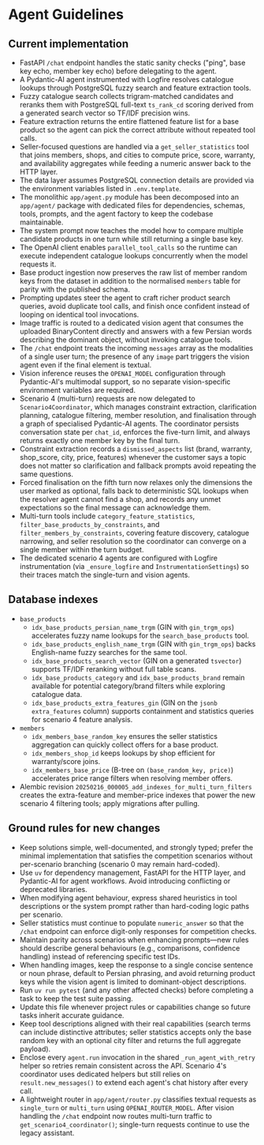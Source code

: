 # Agent Guidelines

## Current implementation
- FastAPI `/chat` endpoint handles the static sanity checks ("ping", base key echo, member key echo) before delegating to the agent.
- A Pydantic-AI agent instrumented with Logfire resolves catalogue lookups through PostgreSQL fuzzy search and feature extraction tools.
- Fuzzy catalogue search collects trigram-matched candidates and reranks them with PostgreSQL full-text `ts_rank_cd` scoring derived from a generated search vector so TF/IDF precision wins.
- Feature extraction returns the entire flattened feature list for a base product so the agent can pick the correct attribute without repeated tool calls.
- Seller-focused questions are handled via a `get_seller_statistics` tool that joins members, shops, and cities to compute price, score, warranty, and availability aggregates while feeding a numeric answer back to the HTTP layer.
- The data layer assumes PostgreSQL connection details are provided via the environment variables listed in `.env.template`.
- The monolithic `app/agent.py` module has been decomposed into an `app/agent/` package with dedicated files for dependencies, schemas, tools, prompts, and the agent factory to keep the codebase maintainable.
- The system prompt now teaches the model how to compare multiple candidate products in one turn while still returning a single base key.
- The OpenAI client enables `parallel_tool_calls` so the runtime can execute independent catalogue lookups concurrently when the model requests it.
- Base product ingestion now preserves the raw list of member random keys from the dataset in addition to the normalised `members` table for parity with the published schema.
- Prompting updates steer the agent to craft richer product search queries, avoid duplicate tool calls, and finish once confident instead of looping on identical tool invocations.
- Image traffic is routed to a dedicated vision agent that consumes the uploaded BinaryContent directly and answers with a few Persian words describing the dominant object, without invoking catalogue tools.
- The `/chat` endpoint treats the incoming `messages` array as the modalities of a single user turn; the presence of any `image` part triggers the vision agent even if the final element is textual.
- Vision inference reuses the `OPENAI_MODEL` configuration through Pydantic-AI's multimodal support, so no separate vision-specific environment variables are required.
- Scenario 4 (multi-turn) requests are now delegated to `Scenario4Coordinator`, which manages constraint extraction, clarification planning, catalogue filtering, member resolution, and finalisation through a graph of specialised Pydantic-AI agents. The coordinator persists conversation state per `chat_id`, enforces the five-turn limit, and always returns exactly one member key by the final turn.
- Constraint extraction records a `dismissed_aspects` list (brand, warranty, shop_score, city, price, features) whenever the customer says a topic does not matter so clarification and fallback prompts avoid repeating the same questions.
- Forced finalisation on the fifth turn now relaxes only the dimensions the user marked as optional, falls back to deterministic SQL lookups when the resolver agent cannot find a shop, and records any unmet expectations so the final message can acknowledge them.
- Multi-turn tools include `category_feature_statistics`, `filter_base_products_by_constraints`, and `filter_members_by_constraints`, covering feature discovery, catalogue narrowing, and seller resolution so the coordinator can converge on a single member within the turn budget.
- The dedicated scenario 4 agents are configured with Logfire instrumentation (via `_ensure_logfire` and `InstrumentationSettings`) so their traces match the single-turn and vision agents.

## Database indexes
- `base_products`
  - `idx_base_products_persian_name_trgm` (GIN with `gin_trgm_ops`) accelerates fuzzy name lookups for the `search_base_products` tool.
  - `idx_base_products_english_name_trgm` (GIN with `gin_trgm_ops`) backs English-name fuzzy searches for the same tool.
  - `idx_base_products_search_vector` (GIN on a generated `tsvector`) supports TF/IDF reranking without full table scans.
  - `idx_base_products_category` and `idx_base_products_brand` remain available for potential category/brand filters while exploring catalogue data.
  - `idx_base_products_extra_features_gin` (GIN on the `jsonb` `extra_features` column) supports containment and statistics queries for scenario 4 feature analysis.
- `members`
  - `idx_members_base_random_key` ensures the seller statistics aggregation can quickly collect offers for a base product.
  - `idx_members_shop_id` keeps lookups by shop efficient for warranty/score joins.
  - `idx_members_base_price` (B-tree on `(base_random_key, price)`) accelerates price range filters when resolving member offers.
- Alembic revision `20250216_000005_add_indexes_for_multi_turn_filters` creates the extra-feature and member-price indexes that power the new scenario 4 filtering tools; apply migrations after pulling.

## Ground rules for new changes
- Keep solutions simple, well-documented, and strongly typed; prefer the minimal implementation that satisfies the competition scenarios without per-scenario branching (scenario 0 may remain hard-coded).
- Use `uv` for dependency management, FastAPI for the HTTP layer, and Pydantic-AI for agent workflows. Avoid introducing conflicting or deprecated libraries.
- When modifying agent behaviour, express shared heuristics in tool descriptions or the system prompt rather than hard-coding logic paths per scenario.
- Seller statistics must continue to populate `numeric_answer` so that the `/chat` endpoint can enforce digit-only responses for competition checks.
- Maintain parity across scenarios when enhancing prompts—new rules should describe general behaviours (e.g., comparisons, confidence handling) instead of referencing specific test IDs.
- When handling images, keep the response to a single concise sentence or noun phrase, default to Persian phrasing, and avoid returning product keys while the vision agent is limited to dominant-object descriptions.
- Run `uv run pytest` (and any other affected checks) before completing a task to keep the test suite passing.
- Update this file whenever project rules or capabilities change so future tasks inherit accurate guidance.
- Keep tool descriptions aligned with their real capabilities (search terms can include distinctive attributes; seller statistics accepts only the base random key with an optional city filter and returns the full aggregate payload).
- Enclose every `agent.run` invocation in the shared `_run_agent_with_retry` helper so retries remain consistent across the API. Scenario 4's coordinator uses dedicated helpers but still relies on `result.new_messages()` to extend each agent's chat history after every call.
- A lightweight router in `app/agent/router.py` classifies textual requests as `single_turn` or `multi_turn` using `OPENAI_ROUTER_MODEL`. After vision handling the `/chat` endpoint now routes multi-turn traffic to `get_scenario4_coordinator()`; single-turn requests continue to use the legacy assistant.
